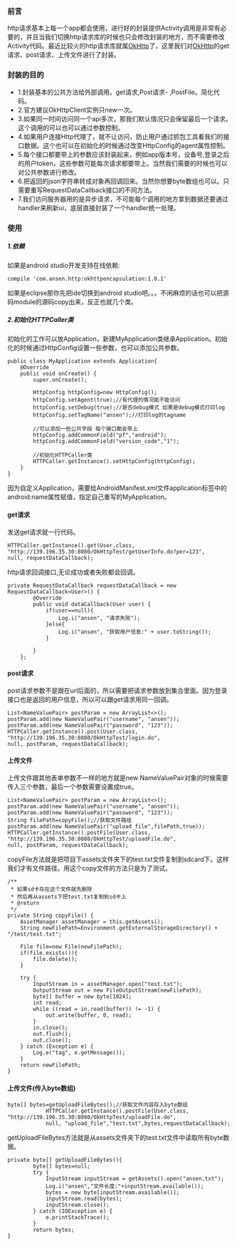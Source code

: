 ### 前言
http请求基本上每一个app都会使用，进行好的封装提供Activity调用是非常有必要的，并且当我们切换http请求库的时候也只会修改封装的地方，而不需要修改Activity代码。最近比较火的http请求库就属[OkHttp](https://github.com/square/okhttp)了，这里我们对[OkHttp](https://github.com/square/okhttp)的get请求、post请求、上传文件进行了封装。

### 封装的目的
- 1.封装基本的公共方法给外部调用。get请求,Post请求- ,PostFile。简化代码。
- 2.官方建议OkHttpClient实例只new一次。
- 3.如果同一时间访问同一个api多次，那我们默认情况只会保留最后一个请求。这个调用的可以也可以通过参数控制。
- 4.如果用户连接Http代理了，就不让访问，防止用户通过抓包工具看我们的接口数据。这个也可以在初始化的时候通过改变HttpConfig的agent属性控制。
- 5.每个接口都要带上的参数应该封装起来，例如app版本号，设备号,登录之后的用户token，这些参数可能每次请求都要带上。当然我们需要的时候也可以对公共参数进行修改。
- 6.把返回的json字符串转成对象再回调回来。当然你想要byte数组也可以。只需要重写RequestDataCallback接口的不同方法。
- 7.我们访问服务器用的是异步请求，不可能每个调用的地方拿到数据还要通过handler来刷新ui，底层直接封装了一个handler统一处理。


### 使用
##### 1.依赖
如果是android studio开发支持在线依赖:
```
compile 'com.ansen.http:okhttpencapsulation:1.0.1'
```

如果是eclipse那你先把ide切换到android studio吧。。。不闲麻烦的话也可以把源码module的源码copy出来，反正也就几个类。

##### 2.初始化HTTPCaller类
初始化的工作可以放Application，新建MyApplication类继承Application。初始化的时候通过HttpConfig设置一些参数，也可以添加公共参数。
```
public class MyApplication extends Application{
    @Override
    public void onCreate() {
        super.onCreate();

        HttpConfig httpConfig=new HttpConfig();
        httpConfig.setAgent(true);//有代理的情况能不能访问
        httpConfig.setDebug(true);//是否debug模式 如果是debug模式打印log
        httpConfig.setTagName("ansen");//打印log的tagname

        //可以添加一些公共字段 每个接口都会带上
        httpConfig.addCommonField("pf","android");
        httpConfig.addCommonField("version_code","1");

        //初始化HTTPCaller类
        HTTPCaller.getInstance().setHttpConfig(httpConfig);
    }
}
```

因为自定义Application，需要给AndroidManifest.xml文件application标签中的android:name属性赋值，指定自己重写的MyApplication。

#### get请求
发送get请求就一行代码。
```
HTTPCaller.getInstance().get(User.class, "http://139.196.35.30:8080/OkHttpTest/getUserInfo.do?per=123", 
null, requestDataCallback);
```

http请求回调接口,无论成功或者失败都会回调。
```
private RequestDataCallback requestDataCallback = new RequestDataCallback<User>() {
        @Override
        public void dataCallback(User user) {
            if(user==null){
                Log.i("ansen", "请求失败");
            }else{
                Log.i("ansen", "获取用户信息:" + user.toString());
            }

        }
    };
```

#### post请求
post请求参数不是跟在url后面的，所以需要把请求参数放到集合里面。因为登录接口也是返回的用户信息，所以可以跟get请求用同一回调。
```
List<NameValuePair> postParam = new ArrayList<>();
postParam.add(new NameValuePair("username", "ansen"));
postParam.add(new NameValuePair("password", "123"));
HTTPCaller.getInstance().post(User.class, "http://139.196.35.30:8080/OkHttpTest/login.do", 
null, postParam, requestDataCallback);
```

#### 上传文件
上传文件跟其他表单参数不一样的地方就是new NameValuePair对象的时候需要传入三个参数，最后一个参数需要设置成true。
```
List<NameValuePair> postParam = new ArrayList<>();
postParam.add(new NameValuePair("username", "ansen"));
postParam.add(new NameValuePair("password", "123"));
String filePath=copyFile();//获取文件路径
postParam.add(new NameValuePair("upload_file",filePath,true));
HTTPCaller.getInstance().postFile(User.class, "http://139.196.35.30:8080/OkHttpTest/uploadFile.do", 
null, postParam, requestDataCallback);
```

copyFile方法就是把项目下assets文件夹下的test.txt文件复制到sdcard下。这样我们才有文件路径。用这个copy文件的方法只是为了测试。
```
/**
 * 如果sd卡存在这个文件就先删除
 * 然后再从assets下把test.txt复制到sd卡上
 * @return
 */
private String copyFile() {
    AssetManager assetManager = this.getAssets();
    String newFilePath=Environment.getExternalStorageDirectory() + "/test/test.txt";

    File file=new File(newFilePath);
    if(file.exists()){
        file.delete();
    }

    try {
        InputStream in = assetManager.open("test.txt");
        OutputStream out = new FileOutputStream(newFilePath);
        byte[] buffer = new byte[1024];
        int read;
        while ((read = in.read(buffer)) != -1) {
            out.write(buffer, 0, read);
        }
        in.close();
        out.flush();
        out.close();
    } catch (Exception e) {
        Log.e("tag", e.getMessage());
    }
    return newFilePath;
}
```

#### 上传文件(传入byte数组)
```
byte[] bytes=getUploadFileBytes();//获取文件内容存入byte数组
            HTTPCaller.getInstance().postFile(User.class, "http://139.196.35.30:8080/OkHttpTest/uploadFile.do",
            null, "upload_file","test.txt",bytes,requestDataCallback);
```

getUploadFileBytes方法就是从assets文件夹下的test.txt文件中读取所有byte数据。
```
private byte[] getUploadFileBytes(){
        byte[] bytes=null;
        try {
            InputStream inputStream = getAssets().open("ansen.txt");
            Log.i("ansen","文件长度:"+inputStream.available());
            bytes = new byte[inputStream.available()];
            inputStream.read(bytes);
            inputStream.close();
        } catch (IOException e) {
            e.printStackTrace();
        }
        return bytes;
}
```

